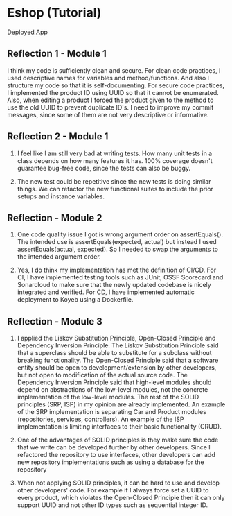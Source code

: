 # Eshop (Tutorial)

[Deployed App](https://eshop-muhammadoka.koyeb.app/)

## Reflection 1 - Module 1
I think my code is sufficiently clean and secure. For clean code practices, I used descriptive names for variables and method/functions. And also I structure my code so that it is self-documenting.
For secure code practices, I implemented the product ID using UUID so that it cannot be enumerated.
Also, when editing a product I forced the product given to the method to use the old UUID to prevent duplicate ID's.
I need to improve my commit messages, since some of them are not very descriptive or informative.

## Reflection 2 - Module 1
1. I feel like I am still very bad at writing tests.
   How many unit tests in a class depends on how many features it has.
   100% coverage doesn't guarantee bug-free code, since the tests can also be buggy.

2. The new test could be repetitive since the new tests is doing similar things. We can refactor the new functional suites to include the prior setups and instance variables.

## Reflection - Module 2
1. One code quality issue I got is wrong argument order on assertEquals(). The intended use is assertEquals(expected, actual) but instead I used assertEquals(actual, expected).
   So I needed to swap the arguments to the intended argument order.

2. Yes, I do think my implementation has met the definition of CI/CD. 
   For CI, I have implemented testing tools such as JUnit, OSSF Scorecard and Sonarcloud to make sure that the newly updated codebase is nicely integrated and verified. 
   For CD, I have implemented automatic deployment to Koyeb using a Dockerfile.

## Reflection - Module 3
1. I applied the Liskov Substitution Principle, Open-Closed Principle and Dependency Inversion Principle. The Liskov Substitution Principle
said that a superclass should be able to substitute for a subclass without breaking functionality. The Open-Closed Principle said that a software
entity should be open to development/extension by other developers, but not open to modification of the actual source code. The Dependency Inversion
Principle said that high-level modules should depend on abstractions of the low-level modules, not the concrete implementation of the low-level modules.
The rest of the SOLID principles (SRP, ISP) in my opinion are already implemented. An example of the SRP implementation is separating Car and Product 
modules (repositories, services, controllers). An example of the ISP implementation is limiting interfaces to their basic functionality (CRUD).

2. One of the advantages of SOLID principles is they make sure the code that we write can be developed further by other developers. Since
I refactored the repository to use interfaces, other developers can add new repository implementations such as using a database for the
repository

3. When not applying SOLID principles, it can be hard to use and develop other developers' code. For example if I always force set a UUID to every product,
which violates the Open-Closed Principle then it can only support UUID and not other ID types such as sequential integer ID.